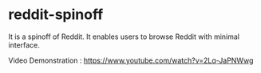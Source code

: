 # reddit-spinoff
It is a spinoff of Reddit. It enables users to browse Reddit with minimal interface. 

Video Demonstration : https://www.youtube.com/watch?v=2Lq-JaPNWwg
